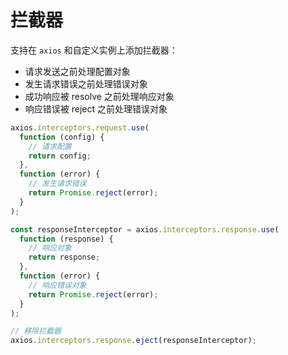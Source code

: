 # 拦截器

支持在 `axios` 和自定义实例上添加拦截器：

- 请求发送之前处理配置对象
- 发生请求错误之前处理错误对象
- 成功响应被 resolve 之前处理响应对象
- 响应错误被 reject 之前处理错误对象

```js
axios.interceptors.request.use(
  function (config) {
    // 请求配置
    return config;
  },
  function (error) {
    // 发生请求错误
    return Promise.reject(error);
  }
);

const responseInterceptor = axios.interceptors.response.use(
  function (response) {
    // 响应对象
    return response;
  },
  function (error) {
    // 响应错误对象
    return Promise.reject(error);
  }
);

// 移除拦截器
axios.interceptors.response.eject(responseInterceptor);
```
